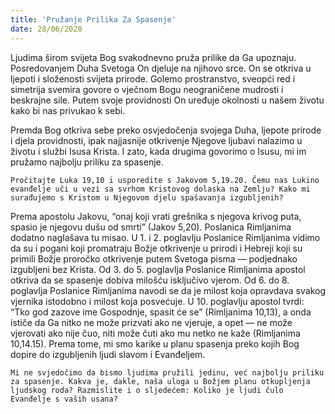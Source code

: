 ```yaml
---
title: 'Pružanje Prilika Za Spasenje'
date: 28/06/2020
---
```


Ljudima širom svijeta Bog svakodnevno pruža prilike da Ga upoznaju. Posredovanjem Duha Svetoga On djeluje na njihovo srce. On se otkriva u ljepoti i složenosti svijeta prirode. Golemo prostranstvo, sveopći red i simetrija svemira govore o vječnom Bogu neograničene mudrosti i beskrajne sile. Putem svoje providnosti On uređuje okolnosti u našem životu kako bi nas privukao k sebi.

Premda Bog otkriva sebe preko osvjedočenja svojega Duha, ljepote prirode i djela providnosti, ipak najjasnije otkrivenje Njegove ljubavi nalazimo u životu i službi Isusa Krista. I zato, kada drugima govorimo o Isusu, mi im pružamo najbolju priliku za spasenje.

`Pročitajte Luka 19,10 i usporedite s Jakovom 5,19.20. Čemu nas Lukino evanđelje uči u vezi sa svrhom Kristovog dolaska na Zemlju? Kako mi surađujemo s Kristom u Njegovom djelu spašavanja izgubljenih?`

Prema apostolu Jakovu, “onaj koji vrati grešnika s njegova krivog puta, spasio je njegovu dušu od smrti” (Jakov 5,20). Poslanica Rimljanima dodatno naglašava tu misao. U 1. i 2. poglavlju Poslanice Rimljanima vidimo da su i pogani koji promatraju Božje otkrivenje u prirodi i Hebreji koji su primili Božje proročko otkrivenje putem Svetoga pisma — podjednako izgubljeni bez Krista. Od 3. do 5. poglavlja Poslanice Rimljanima apostol otkriva da se spasenje dobiva milošću isključivo vjerom. Od 6. do 8. poglavlja Poslanice Rimljanima navodi se da je milost koja opravdava svakog vjernika istodobno i milost koja posvećuje. U 10. poglavlju apostol tvrdi: “Tko god zazove ime Gospodnje, spasit će se” (Rimljanima 10,13), a onda ističe da Ga nitko ne može prizvati ako ne vjeruje, a opet — ne može vjerovati ako nije čuo, niti može čuti ako mu netko ne kaže (Rimljanima 10,14.15). Prema tome, mi smo karike u planu spasenja preko kojih Bog dopire do izgubljenih ljudi slavom i Evanđeljem.

`Mi ne svjedočimo da bismo ljudima pružili jedinu, već najbolju priliku za spasenje. Kakva je, dakle, naša uloga u Božjem planu otkupljenja ljudskog roda? Razmislite i o sljedećem: Koliko je ljudi čulo Evanđelje s vaših usana?`